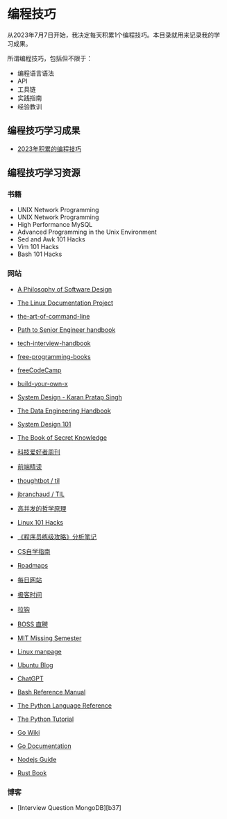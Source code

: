 # 编程技巧

从2023年7月7日开始，我决定每天积累1个编程技巧。本目录就用来记录我的学习成果。

所谓编程技巧，包括但不限于：

- 编程语言语法
- API
- 工具链
- 实践指南
- 经验教训

## 编程技巧学习成果

- [2023年积累的编程技巧][2023]

  [2023]: ./2023_tip.md

## 编程技巧学习资源

### 书籍

- UNIX Network Programming
- UNIX Network Programming
- High Performance MySQL
- Advanced Programming in the Unix Environment
- Sed and Awk 101 Hacks
- Vim 101 Hacks
- Bash 101 Hacks

### 网站

- [A Philosophy of Software Design][w37]
- [The Linux Documentation Project][w36]
- [the-art-of-command-line][w35]
- [Path to Senior Engineer handbook][w34]
- [tech-interview-handbook][w33]
- [free-programming-books][w32]
- [freeCodeCamp][w31]
- [build-your-own-x][w30]
- [System Design - Karan Pratap Singh][w29]
- [The Data Engineering Handbook][w28]
- [System Design 101][w27]
- [The Book of Secret Knowledge][w26]
- [科技爱好者周刊][w25]
- [前端精读][w24]
- [thoughtbot / til][w23]
- [jbranchaud / TIL][w22]
- [高并发的哲学原理][w21]
- [Linux 101 Hacks][w20]
- [《程序员练级攻略》分析笔记][w11]
- [CS自学指南][w1]
- [Roadmaps][w2]
- [每日网站][w3]
- [极客时间][w4]
- [拉钩][w5]
- [BOSS 直聘][w6]
- [MIT Missing Semester][w7]
- [Linux manpage][w8]
- [Ubuntu Blog][w9]
- [ChatGPT][w10]
- [Bash Reference Manual][w12]
- [The Python Language Reference][w13]
- [The Python Tutorial][w14]
- [Go Wiki][w15]
- [Go Documentation][w16]
- [Nodejs Guide][w17]
- [Rust Book][w18]

  [w37]: https://go7hic.github.io/A-Philosophy-of-Software-Design/#/
  [w36]: https://tldp.org/
  [w35]: https://github.com/jlevy/the-art-of-command-line
  [w34]: https://github.com/jordan-cutler/path-to-senior-engineer-handbook
  [w33]: https://github.com/yangshun/tech-interview-handbook
  [w32]: https://github.com/EbookFoundation/free-programming-books
  [w31]: https://github.com/freeCodeCamp/freeCodeCamp
  [w30]: https://github.com/codecrafters-io/build-your-own-x
  [w29]: https://github.com/karanpratapsingh/system-design?tab=readme-ov-file
  [w28]: https://github.com/DataEngineer-io/data-engineer-handbook
  [w27]: https://github.com/ByteByteGoHq/system-design-101
  [w26]: https://github.com/trimstray/the-book-of-secret-knowledge
  [w25]: https://github.com/ruanyf/weekly
  [w24]: https://github.com/ascoders/weekly
  [w1]: https://csdiy.wiki/
  [w2]: https://roadmap.sh/
  [w3]: https://gitee.com/whl1729/surf/blob/master/website/daily_websites.md
  [w4]: https://time.geekbang.org/
  [w5]: https://www.lagou.com/
  [w6]: https://www.zhipin.com/
  [w7]: https://missing.csail.mit.edu/
  [w8]: https://man7.org/linux/man-pages/
  [w9]: https://ubuntu.com/blog
  [w10]: https://openai.com/blog
  [w11]: https://gitee.com/whl1729/read/blob/main/method/programmer_improvement_guide/README.md
  [w12]: https://www.gnu.org/software/bash/manual/bash.html
  [w13]: https://docs.python.org/3/reference/index.html
  [w14]: https://docs.python.org/3/tutorial/index.html
  [w15]: https://github.com/golang/go/wiki/
  [w16]: https://go.dev/doc/
  [w17]: https://nodejs.org/en/docs/guides
  [w18]: https://doc.rust-lang.org/book/
  [w20]: https://linux.101hacks.com/toc/
  [w21]: https://pphc.lvwenhan.com/
  [w22]: https://github.com/jbranchaud/til
  [w23]: https://github.com/thoughtbot/til

### 博客

- [Interview Question MongoDB][b37]

  [b1]: https://dev.to/avinashrepo/interview-question-mongodb-2oii
